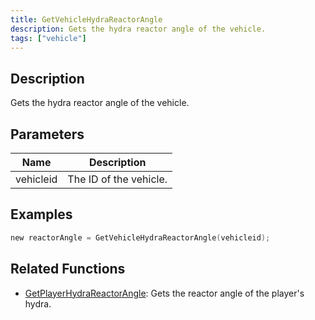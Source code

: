 ```yaml
---
title: GetVehicleHydraReactorAngle
description: Gets the hydra reactor angle of the vehicle.
tags: ["vehicle"]
---
```


<VersionWarn version='omp v1.1.0.2612' />

## Description

Gets the hydra reactor angle of the vehicle.

## Parameters

| Name      | Description            |
|-----------|------------------------|
| vehicleid | The ID of the vehicle. |

## Examples

```c
new reactorAngle = GetVehicleHydraReactorAngle(vehicleid);
```

## Related Functions

- [GetPlayerHydraReactorAngle](GetPlayerHydraReactorAngle): Gets the reactor angle of the player's hydra.
